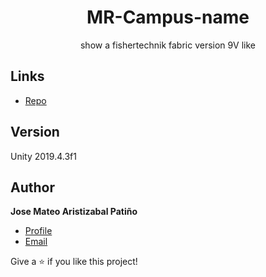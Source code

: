 
<h1 align="center">MR-Campus-name</h1>

<p align="center">show a fishertechnik fabric version 9V like <project-description></p>
  

## Links

- [Repo](https://github.com/jost27 "<project-name> Repo")



## Version 
  Unity 2019.4.3f1
## Author

**Jose Mateo Aristizabal Patiño**

- [Profile](https://github.com/jost27 "Mateo Aristizabal")
- [Email](mailto:josespoon@gmail.com?subject=Hi "fisherTactile")



Give a ⭐️ if you like this project!
